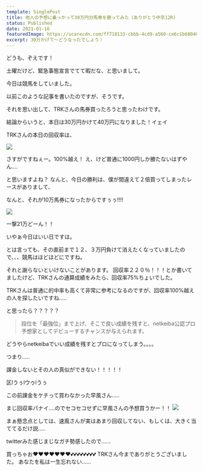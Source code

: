 ```yaml
---
template: SinglePost
title: 他人の予想に乗っかって30万円分馬券を勝ってみた（ありがとう中京12R)
status: Published
date: 2021-01-16
featuredImage: https://ucarecdn.com/ff710133-cbbb-4cd9-a560-ce6c1b68040e/
excerpt: 30万かけて〜どうなったでしょう！
---
```

どうも、ぞえです！

土曜だけど、緊急事態宣言でてて暇だな、と思いまして。

今日は競馬をしていました。

以前このような記事を書いたのですが、そうです。

それを思い出して、TRKさんの馬券買ったろうと思ったわけです。

結論からいうと、本日は30万円かけて40万円になりました！イェイ

TRKさんの本日の回収率は、

![](https://ucarecdn.com/b80568c2-7971-4887-a7cf-28a6cbff9927/)

さすがですねぇー。100%越え！
え、けど普通に1000円しか勝たないはずやん....

と思いますよね？
なんと、今日の勝利は、僕が間違えて２倍買ってしまったレースがありまして、

なんと、それが10万馬券になったからですぅぅ!!!!

![](https://ucarecdn.com/30e164a1-d93a-45be-8d33-55d3b5f25c60/)

一撃21万どーん！！

いやぁ今日はいい日ですは。

とは言っても、その直前まで１２、３万円負けて消えたくなっていましたので、、、競馬はほどほどにですね。

それと謝らないといけないことがあります。
回収率２２０％！！！とか書いてましたけど、TRKさんの通算成績をみたら、回収率75%ちょいでした。

TRKさんは普通に的中率も高くて非常に参考になるのですが、回収率100%越えの人を探したいですね.....

と思ったら？？？？？

> 段位を「最強位」まで上げ、そこで良い成績を残すと、netkeiba公認プロ予想家としてデビューするチャンスが与えられます。

どうやらnetkeibaでいい成績を残すとプロになってしまう。。。。

つまり.....

課金しないとその人の真似ができない！！！！！

区lうぅlウゥlうぅ

この前課金をケチって買わなかった早風さん.....

まじ回収率パナイ....のでセコセコせずに早風さんの予想買うかー！！
![](https://ucarecdn.com/8a638d91-feaf-4103-a020-eb6b0637f911/)

まぁ懸念点としては、速風さんが実はあまり回収してない、もしくは、大きく当ててるだけ説.....

twitterみた感じまじなガチ勢感したので......


買っちゃお❤️❤️❤️❤️❤️❤️❤️💕💕💕💕💕💕💕💕
TRKさん今までありがとうございました。
あなたを私は一生忘れない......